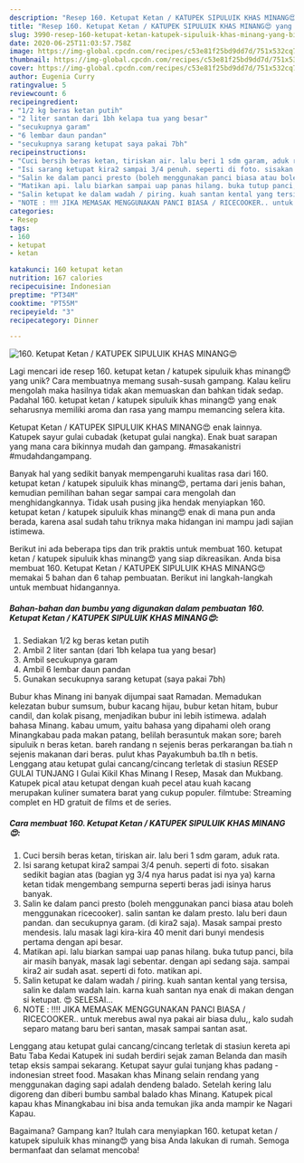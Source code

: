 ```yaml
---
description: "Resep 160. Ketupat Ketan / KATUPEK SIPULUIK KHAS MINANG😍 yang Bikin Ngiler"
title: "Resep 160. Ketupat Ketan / KATUPEK SIPULUIK KHAS MINANG😍 yang Bikin Ngiler"
slug: 3990-resep-160-ketupat-ketan-katupek-sipuluik-khas-minang-yang-bikin-ngiler
date: 2020-06-25T11:03:57.758Z
image: https://img-global.cpcdn.com/recipes/c53e81f25bd9dd7d/751x532cq70/160-ketupat-ketan-katupek-sipuluik-khas-minang😍-foto-resep-utama.jpg
thumbnail: https://img-global.cpcdn.com/recipes/c53e81f25bd9dd7d/751x532cq70/160-ketupat-ketan-katupek-sipuluik-khas-minang😍-foto-resep-utama.jpg
cover: https://img-global.cpcdn.com/recipes/c53e81f25bd9dd7d/751x532cq70/160-ketupat-ketan-katupek-sipuluik-khas-minang😍-foto-resep-utama.jpg
author: Eugenia Curry
ratingvalue: 5
reviewcount: 6
recipeingredient:
- "1/2 kg beras ketan putih"
- "2 liter santan dari 1bh kelapa tua yang besar"
- "secukupnya garam"
- "6 lembar daun pandan"
- "secukupnya sarang ketupat saya pakai 7bh"
recipeinstructions:
- "Cuci bersih beras ketan, tiriskan air. lalu beri 1 sdm garam, aduk rata."
- "Isi sarang ketupat kira2 sampai 3/4 penuh. seperti di foto. sisakan sedikit bagian atas (bagian yg 3/4 nya harus padat isi nya ya) karna ketan tidak mengembang sempurna seperti beras jadi isinya harus banyak."
- "Salin ke dalam panci presto (boleh menggunakan panci biasa atau boleh menggunakan ricecooker). salin santan ke dalam presto. lalu beri daun pandan. dan secukupnya garam. (di kira2 saja). Masak sampai presto mendesis. lalu masak lagi kira-kira 40 menit dari bunyi mendesis pertama dengan api besar."
- "Matikan api. lalu biarkan sampai uap panas hilang. buka tutup panci, bila air masih banyak, masak lagi sebentar. dengan api sedang saja. sampai kira2 air sudah asat. seperti di foto. matikan api."
- "Salin ketupat ke dalam wadah / piring. kuah santan kental yang tersisa, salin ke dalam wadah lain. karna kuah santan nya enak di makan dengan si ketupat. 😍 SELESAI..."
- "NOTE : ‼️‼️ JIKA MEMASAK MENGGUNAKAN PANCI BIASA / RICECOOKER.. untuk merebus awal nya pakai air biasa dulu,, kalo sudah separo matang baru beri santan, masak sampai santan asat."
categories:
- Resep
tags:
- 160
- ketupat
- ketan

katakunci: 160 ketupat ketan 
nutrition: 167 calories
recipecuisine: Indonesian
preptime: "PT34M"
cooktime: "PT55M"
recipeyield: "3"
recipecategory: Dinner

---
```



![160. Ketupat Ketan / KATUPEK SIPULUIK KHAS MINANG😍](https://img-global.cpcdn.com/recipes/c53e81f25bd9dd7d/751x532cq70/160-ketupat-ketan-katupek-sipuluik-khas-minang😍-foto-resep-utama.jpg)

Lagi mencari ide resep 160. ketupat ketan / katupek sipuluik khas minang😍 yang unik? Cara membuatnya memang susah-susah gampang. Kalau keliru mengolah maka hasilnya tidak akan memuaskan dan bahkan tidak sedap. Padahal 160. ketupat ketan / katupek sipuluik khas minang😍 yang enak seharusnya memiliki aroma dan rasa yang mampu memancing selera kita.

Ketupat Ketan / KATUPEK SIPULUIK KHAS MINANG😍 enak lainnya. Katupek sayur gulai cubadak (ketupat gulai nangka). Enak buat sarapan yang mana cara bikinnya mudah dan gampang. #masakanistri #mudahdangampang.

Banyak hal yang sedikit banyak mempengaruhi kualitas rasa dari 160. ketupat ketan / katupek sipuluik khas minang😍, pertama dari jenis bahan, kemudian pemilihan bahan segar sampai cara mengolah dan menghidangkannya. Tidak usah pusing jika hendak menyiapkan 160. ketupat ketan / katupek sipuluik khas minang😍 enak di mana pun anda berada, karena asal sudah tahu triknya maka hidangan ini mampu jadi sajian istimewa.


Berikut ini ada beberapa tips dan trik praktis untuk membuat 160. ketupat ketan / katupek sipuluik khas minang😍 yang siap dikreasikan. Anda bisa membuat 160. Ketupat Ketan / KATUPEK SIPULUIK KHAS MINANG😍 memakai 5 bahan dan 6 tahap pembuatan. Berikut ini langkah-langkah untuk membuat hidangannya.

<!--inarticleads1-->

##### Bahan-bahan dan bumbu yang digunakan dalam pembuatan 160. Ketupat Ketan / KATUPEK SIPULUIK KHAS MINANG😍:

1. Sediakan 1/2 kg beras ketan putih
1. Ambil 2 liter santan (dari 1bh kelapa tua yang besar)
1. Ambil secukupnya garam
1. Ambil 6 lembar daun pandan
1. Gunakan secukupnya sarang ketupat (saya pakai 7bh)


Bubur khas Minang ini banyak dijumpai saat Ramadan. Memadukan kelezatan bubur sumsum, bubur kacang hijau, bubur ketan hitam, bubur candil, dan kolak pisang, menjadikan bubur ini lebih istimewa. adalah bahasa Minang. kabau umum, yaitu bahasa yang dipahami oleh orang Minangkabau pada makan patang, belilah berasuntuk makan sore; bareh sipuluik n beras ketan. bareh randang n sejenis beras perkarangan ba.tiah n sejenis makanan dari beras. pulut khas Payakumbuh ba.tlh n betis. Lenggang atau ketupat gulai cancang/cincang terletak di stasiun RESEP GULAI TUNJANG I Gulai Kikil Khas Minang I Resep, Masak dan Mukbang. Katupek pical atau ketupat dengan kuah pecel atau kuah kacang merupakan kuliner sumatera barat yang cukup populer. filmtube: Streaming complet en HD gratuit de films et de series. 

<!--inarticleads2-->

##### Cara membuat 160. Ketupat Ketan / KATUPEK SIPULUIK KHAS MINANG😍:

1. Cuci bersih beras ketan, tiriskan air. lalu beri 1 sdm garam, aduk rata.
1. Isi sarang ketupat kira2 sampai 3/4 penuh. seperti di foto. sisakan sedikit bagian atas (bagian yg 3/4 nya harus padat isi nya ya) karna ketan tidak mengembang sempurna seperti beras jadi isinya harus banyak.
1. Salin ke dalam panci presto (boleh menggunakan panci biasa atau boleh menggunakan ricecooker). salin santan ke dalam presto. lalu beri daun pandan. dan secukupnya garam. (di kira2 saja). Masak sampai presto mendesis. lalu masak lagi kira-kira 40 menit dari bunyi mendesis pertama dengan api besar.
1. Matikan api. lalu biarkan sampai uap panas hilang. buka tutup panci, bila air masih banyak, masak lagi sebentar. dengan api sedang saja. sampai kira2 air sudah asat. seperti di foto. matikan api.
1. Salin ketupat ke dalam wadah / piring. kuah santan kental yang tersisa, salin ke dalam wadah lain. karna kuah santan nya enak di makan dengan si ketupat. 😍 SELESAI...
1. NOTE : ‼️‼️ JIKA MEMASAK MENGGUNAKAN PANCI BIASA / RICECOOKER.. untuk merebus awal nya pakai air biasa dulu,, kalo sudah separo matang baru beri santan, masak sampai santan asat.


Lenggang atau ketupat gulai cancang/cincang terletak di stasiun kereta api Batu Taba Kedai Katupek ini sudah berdiri sejak zaman Belanda dan masih tetap eksis sampai sekarang. Ketupat sayur gulai tunjang khas padang - indonesian street food. Masakan khas Minang selain rendang yang menggunakan daging sapi adalah dendeng balado. Setelah kering lalu digoreng dan diberi bumbu sambal balado khas Minang. Katupek pical kapau khas Minangkabau ini bisa anda temukan jika anda mampir ke Nagari Kapau. 

Bagaimana? Gampang kan? Itulah cara menyiapkan 160. ketupat ketan / katupek sipuluik khas minang😍 yang bisa Anda lakukan di rumah. Semoga bermanfaat dan selamat mencoba!
